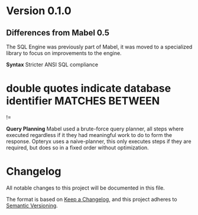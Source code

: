 # Version 0.1.0

## Differences from Mabel 0.5

The SQL Engine was previously part of Mabel, it was moved to a specialized library to focus on improvements to the engine.

**Syntax**
Stricter ANSI SQL compliance

double quotes indicate database identifier
MATCHES
BETWEEN
==
!=

**Query Planning**
Mabel used a brute-force query planner, all steps where executed regardless if it they had meaningful work to do to form the response. Opteryx uses a naive-planner, this only executes steps if they are required, but does so in a fixed order without optimization.


# Changelog
All notable changes to this project will be documented in this file.

The format is based on [Keep a Changelog](https://keepachangelog.com/en/1.0.0/),
and this project adheres to [Semantic Versioning](https://semver.org/spec/v2.0.0.html).
